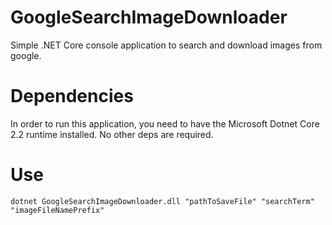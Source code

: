 
# GoogleSearchImageDownloader
Simple .NET Core console application to search and download images from google.

# Dependencies
In order to run this application, you need to have the Microsoft Dotnet Core 2.2 runtime installed. No other deps are required.

# Use
`dotnet GoogleSearchImageDownloader.dll "pathToSaveFile" "searchTerm" "imageFileNamePrefix"`
